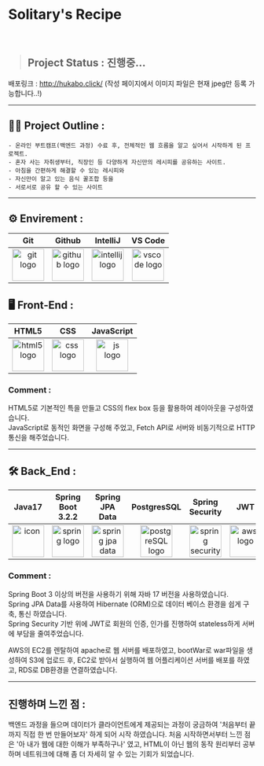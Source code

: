 # Solitary's Recipe

<br />

> ## Project Status : 진행중...

배포링크 : <http://hukabo.click/> (작성 페이지에서 이미지 파일은 현재 jpeg만 등록 가능합니다..!)

---

 ## 🙇‍♂️ Project Outline :
    - 온라인 부트캠프(백엔드 과정) 수료 후, 전체적인 웹 흐름을 알고 싶어서 시작하게 된 프로젝트.
    - 혼자 사는 자취생부터, 직장인 등 다양하게 자신만의 레시피를 공유하는 사이트.
    - 아침을 간편하게 해결할 수 있는 레시피와
    - 자신만이 알고 있는 음식 꿀조합 등을
    - 서로서로 공유 할 수 있는 사이트

---

<!-- 여기에 사이트 동작 과정 gif로 보여주기 -->

## ⚙️ Envirement :
| Git | Github | IntelliJ | VS Code |
| :---: | :---: | :---: | :---: |
| <img alt="git logo" src="https://git-scm.com/images/logos/logomark-orange@2x.png" width="65" height="65" > | <img alt="github logo" src="https://github.githubassets.com/images/modules/logos_page/GitHub-Mark.png" width="65" height="65"> | <img alt="intellij logo" src="https://w7.pngwing.com/pngs/702/907/png-transparent-intellij-idea-integrated-development-environment-computer-software-jetbrains-java-others-miscellaneous-angle-text-thumbnail.png" width="65" height="65"> | <img alt="vscode logo" src="https://w7.pngwing.com/pngs/905/947/png-transparent-microsoft-visual-studio-code-alt-macos-bigsur-icon-thumbnail.png" width="65" height="65"> |

## 🖥️ Front-End : 
| HTML5 | CSS | JavaScript |
| :---: | :---: | :---: |
| <img alt="html5 logo" src="https://w7.pngwing.com/pngs/201/90/png-transparent-logo-html-html5-thumbnail.png" width=65 height=65> | <img alt="css logo" src="https://w7.pngwing.com/pngs/696/424/png-transparent-logo-css-css3-thumbnail.png" width=65 height=65> | <img alt="js logo" src="https://w7.pngwing.com/pngs/1019/456/png-transparent-js-logo-logos-logos-and-brands-icon-thumbnail.png" width=65 height=65> |

### Comment : 
HTML5로 기본적인 특을 만들고 CSS의 flex box 등을 활용하여 레이아웃을 구성하였습니다. <br />
JavaScript로 동적인 화면을 구성해 주었고, Fetch API로 서버와 비동기적으로 HTTP 통신을 해주었습니다.

---

## 🛠️ Back_End : 
| Java17 | Spring Boot 3.2.2| Spring JPA Data | PostgresSQL | Spring Security | JWT | AWS | Linux |
| :---: | :---: | :---: | :---: | :---: | :---: | :---: | :---: |
| <img src="https://techstack-generator.vercel.app/java-icon.svg" alt="icon" width="65" height="65" /> | <img alt="spring logo" src="https://w7.pngwing.com/pngs/6/979/png-transparent-spring-framework-computer-icons-spring-web-flow-java-advancement-leaf-logo-grass-thumbnail.png" width=65 height=65 > | <img alt="spring jpa data logo" src="https://walczak.it/application/files/5615/5947/5300/spring-data.png" width=65 height=65> | <img alt="postgreSQL logo" src="https://w7.pngwing.com/pngs/898/616/png-transparent-postgresql-macos-database-app-store-others-snout-electric-blue-mac-thumbnail.png" width=65 height=65> | <img alt="spring security logo" src="https://miro.medium.com/v2/resize:fit:4800/format:webp/1*8X26HYxkQ1YPkrW2oliKpw.png" width=65 height=65> | <img alt="aws logo" src="https://seeklogo.com/images/J/json-web-tokens-jwt-io-logo-C003DEC47A-seeklogo.com.png" width=65 height=65> |<img alt="aws logo" src="https://seeklogo.com/images/A/amazon-web-services-aws-logo-6C2E3DCD3E-seeklogo.com.png" width=65 height=65>   | <img alt="linux logo" src="https://seeklogo.com/images/L/linux-logo-3793382FC8-seeklogo.com.png" width=65 height=65> |

### Comment :
Spring Boot 3 이상의 버전을 사용하기 위해 자바 17 버전을 사용하였습니다. <br />
Spring JPA Data를 사용하여 Hibernate (ORM)으로 데이터 베이스 환경을 쉽게 구축, 통신 하였습니다. <br />
Spring Security 기반 위에 JWT로 회원의 인증, 인가를 진행하여 stateless하게 서버에 부담을 줄여주었습니다. <br />

AWS의 EC2를 렌탈하여 apache로 웹 서버를 배포하였고, bootWar로 war파일을 생성하여 S3에 업로드 후, EC2로 받아서 실행하여 웹 어플리케이션 서버를 배포를 하였고, RDS로 DB환경을 연결하였습니다.

---

## 진행하며 느낀 점 :
백엔드 과정을 들으며 데이터가 클라이언트에게 제공되는 과정이 궁금하여 '처음부터 끝까지 직접 한 번 만들어보자' 하게 되어 시작 하였습니다. 처음 시작하면서부터 느낀 점은 '아 내가 웹에 대한 이해가 부족하구나' 였고, HTML이 아닌 웹의 동작 원리부터 공부하며 네트워크에 대해 좀 더 자세히 알 수 있는 기회가 되었습니다.
